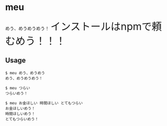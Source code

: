 # meu

めう、めうめうめう！
<font size="6">インストールはnpmで頼むめう！！！</font>
## Usage
```shell
$ meu めう、めうめう
めう、めうめうめう！

$ meu つらい
つらいめう！

$ meu お金ほしい 時間ほしい とてもつらい
お金ほしいめう！
時間ほしいめう！
とてもつらいめう！
```
